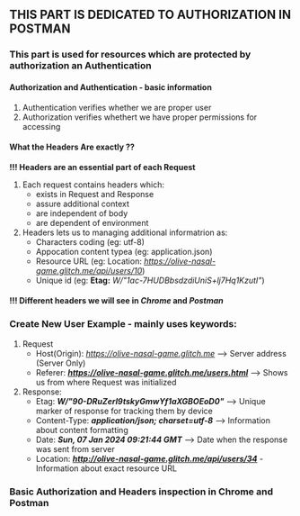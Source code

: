 ## THIS PART IS DEDICATED TO AUTHORIZATION IN POSTMAN

### This part is used for resources which are protected by authorization an Authentication

#### Authorization and Authentication - basic information

1. Authentication verifies whether we are proper user
2. Authorization verifies whethert we have proper permissions for accessing

#### What the Headers Are exactly ??

**!!! Headers are an essential part of each Request**
1. Each request contains headers which:
    - exists in Request and Response
    - assure additional context
    - are independent of body
    - are dependent of environment
2. Headers lets us to managing additional informatrion as:
    - Characters coding (eg: utf-8)
    - Appocation content typea (eg: application.json)
    - Resource URL (eg: Location: *https://olive-nasal-game.glitch.me/api/users/10*)
    - Unique id (eg: **Etag:** *W/"1ac-7HUDBbsdzdiUniS+lj7Hq1KzutI"*)

#### !!! Different headers we will see in *Chrome* and  *Postman* 

### Create New User Example - mainly uses keywords:
1. Request
    * Host(Origin): *https://olive-nasal-game.glitch.me* --> Server address (Server Only)
    * Referer: ***https://olive-nasal-game.glitch.me/users.html*** --> Shows us from where Request was initialized
2. Response:
    * Etag: ***W/"90-DRuZerI9tskyGmwYf1aXGBOEoD0"*** --> Unique marker of response for tracking them by device
    * Content-Type: ***application/json; charset=utf-8*** --> Information about content formatting 
    * Date: ***Sun, 07 Jan 2024 09:21:44 GMT*** --> Date when the response was sent from server
    * Location: ***http://olive-nasal-game.glitch.me/api/users/34*** - Information about exact resource URL

### Basic Authorization and Headers inspection in Chrome and Postman